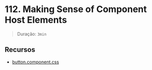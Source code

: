 # 112. Making Sense of Component Host Elements

> Duração: `3min`

## Recursos
- [button.component.css](https://github.com/mschwarzmueller/angular-complete-guide-course-resources/blob/main/code-snapshots/06-cmp-deep-dive/07-host-property/src/app/shared/button/button.component.css)

